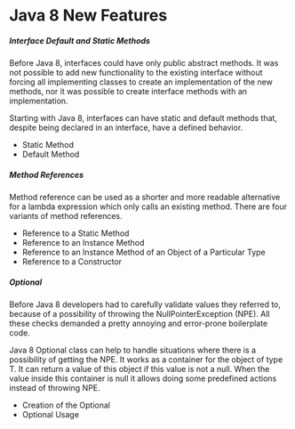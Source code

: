 # Java 8 New Features

##### Interface Default and Static Methods
Before Java 8, interfaces could have only public abstract methods. 
It was not possible to add new functionality to the existing interface without forcing all implementing classes to create an implementation of the new methods, 
nor it was possible to create interface methods with an implementation.

Starting with Java 8, interfaces can have static and default methods that, 
despite being declared in an interface, have a defined behavior.

- Static Method
- Default Method

##### Method References
Method reference can be used as a shorter and more readable alternative for a lambda expression which only calls an existing method. 
There are four variants of method references.

- Reference to a Static Method
- Reference to an Instance Method
- Reference to an Instance Method of an Object of a Particular Type
- Reference to a Constructor

##### Optional<T>
Before Java 8 developers had to carefully validate values they referred to, because of a possibility of throwing the NullPointerException (NPE). 
All these checks demanded a pretty annoying and error-prone boilerplate code.

Java 8 Optional<T> class can help to handle situations where there is a possibility of getting the NPE. It works as a container for the object of type T. 
It can return a value of this object if this value is not a null. 
When the value inside this container is null it allows doing some predefined actions instead of throwing NPE.

- Creation of the Optional<T>
- Optional<T> Usage
